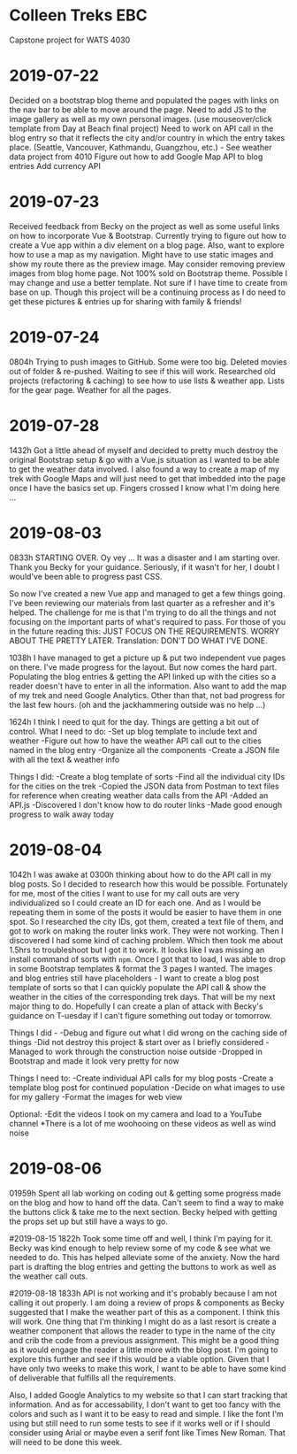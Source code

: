 # Colleen Treks EBC
Capstone project for WATS 4030

# 2019-07-22
Decided on a bootstrap blog theme and populated the pages with links on the nav bar to be able to move around the page.
Need to add JS to the image gallery as well as my own personal images. (use mouseover/click template from Day at Beach final project)
Need to work on API call in the blog entry so that it reflects the city and/or country in which the entry takes place. (Seattle, Vancouver, Kathmandu, Guangzhou, etc.) - See weather data project from 4010
Figure out how to add Google Map API to blog entries
Add currency API

# 2019-07-23
Received feedback from Becky on the project as well as some useful links on how to incorporate Vue & Bootstrap. Currently trying to figure out how to create a Vue app within a div element on a blog page. Also, want to explore how to use a map as my navigation. Might have to use static images and show my route there as the preview image. May consider removing preview images from blog home page. Not 100% sold on Bootstrap theme. Possible I may change and use a better template. Not sure if I have time to create from base on up. Though this project will be a continuing process as I do need to get these pictures & entries up for sharing with family & friends! 

# 2019-07-24
0804h 
Trying to push images to GitHub. Some were too big. Deleted movies out of folder & re-pushed. Waiting to see if this will work. Researched old projects (refactoring & caching) to see how to use lists & weather app. Lists for the gear page. Weather for all the pages. 

# 2019-07-28
1432h 
Got a little ahead of myself and decided to pretty much destroy the original Bootstrap setup & go with a Vue.js situation as I wanted to be able to get the weather data involved. I also found a way to create a map of my trek with Google Maps and will just need to get that imbedded into the page once I have the basics set up. Fingers crossed I know what I'm doing here ... 

# 2019-08-03
0833h
STARTING OVER. Oy vey ... It was a disaster and I am starting over. Thank you Becky for your guidance. Seriously, if it wasn't for her, I doubt I would've been able to progress past CSS. 

So now I've created a new Vue app and managed to get a few things going. I've been reviewing our materials from last quarter as a refresher and it's helped. The challenge for me is that I'm trying to do all the things and not focusing on the important parts of what's required to pass. For those of you in the future reading this: JUST FOCUS ON THE REQUIREMENTS. WORRY ABOUT THE PRETTY LATER. Translation: DON'T DO WHAT I'VE DONE.  

1038h
I have managed to get a picture up & put two independent vue pages on there. I've made progress for the layout. But now comes the hard part. Populating the blog entries & getting the API linked up with the cities so a reader doesn't have to enter in all the information. Also want to add the map of my trek and need Google Analytics. Other than that, not bad progress for the last few hours. (oh and the jackhammering outside was no help ...)

1624h
I think I need to quit for the day. Things are getting a bit out of control. What I need to do:
-Set up blog template to include text and weather
-Figure out how to have the weather API call out to the cities named in the blog entry
-Organize all the components
-Create a JSON file with all the text & weather info

Things I did:
-Create a blog template of sorts
-Find all the individual city IDs for the cities on the trek
-Copied the JSON data from Postman to text files for reference when creating weather data calls from the API
-Added an API.js
-Discovered I don't know how to do router links
-Made good enough progress to walk away today

# 2019-08-04
1042h
I was awake at 0300h thinking about how to do the API call in my blog posts. So I decided to research how this would be possible. Fortunately for me, most of the cities I want to use for my call outs are very individualized so I could create an ID for each one. And as I would be repeating them in some of the posts it would be easier to have them in one spot. So I researched the city IDs, got them, created a text file of them, and got to work on making the router links work. They were not working. Then I discovered I had some kind of caching problem. Which then took me about 1.5hrs to troubleshoot but I got it to work. It looks like I was missing an install command of sorts with `npm`. Once I got that to load, I was able to drop in some Bootstrap templates & format the 3 pages I wanted. The images and blog entries still have placeholders - I want to create a blog post template of sorts so that I can quickly populate the API call & show the weather in the cities of the corresponding trek days. That will be my next major thing to do. Hopefully I can create a plan of attack with Becky's guidance on T-uesday if I can't figure something out today or tomorrow.

Things I did - 
-Debug and figure out what I did wrong on the caching side of things
-Did not destroy this project & start over as I briefly considered
-Managed to work through the construction noise outside
-Dropped in Bootstrap and made it look very pretty for now

Things I need to: 
-Create individual API calls for my blog posts
-Create a template blog post for continued population
-Decide on what images to use for my gallery
-Format the images for web view

Optional:
-Edit the videos I took on my camera and load to a YouTube channel
    *There is a lot of me woohooing on these videos as well as wind noise

# 2019-08-06
01959h
Spent all lab working on coding out & getting some progress made on the blog and how to hand off the data. Can't seem to find a way to make the buttons click & take me to the next section. Becky helped with getting the props set up but still have a ways to go. 

#2019-08-15
1822h
Took some time off and well, I think I'm paying for it. Becky was kind enough to help review some of my code & see what we needed to do. This has helped alleviate some of the anxiety. Now the hard part is drafting the blog entries and getting the buttons to work as well as the weather call outs. 

#2019-08-18
1833h
API is not working and it's probably because I am not calling it out properly. I am doing a review of props & components as Becky suggested that I make the weather part of this as a component. I think this will work. One thing that I'm thinking I might do as a last resort is create a weather component that allows the reader to type in the name of the city and crib the code from a previous assignment. This might be a good thing as it would engage the reader a little more with the blog post. I'm going to explore this further and see if this would be a viable option. Given that I have only two weeks to make this work, I want to be able to have some kind of deliverable that fulfills all the requirements. 

Also, I added Google Analytics to my website so that I can start tracking that information. And as for accessability, I don't want to get too fancy with the colors and such as I want it to be easy to read and simple. I like the font I'm using but still need to run some tests to see if it works well or if I should consider using Arial or maybe even a serif font like Times New Roman. That will need to be done this week. 
    
 
